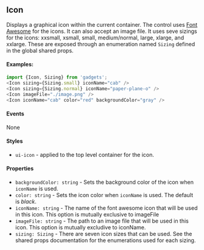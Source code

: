 <a name="module_Icon"></a>

## Icon
Displays a graphical icon within the current container.  The control
uses [Font Awesome](http://fontawesome.io/) for the icons.  It can
also accept an image file.  It uses seve sizings for the icons: xxsmall,
xsmall, small, medium/normal, large, xlarge, and xxlarge.  These are
exposed through an enumeration named `Sizing` defined in the global
shared props.

#### Examples:

```javascript
import {Icon, Sizing} from 'gadgets';
<Icon sizing={Sizing.small} iconName="cab" />
<Icon sizing={Sizing.normal} iconName="paper-plane-o" />
<Icon imageFile="./image.png" />
<Icon iconName="cab" color="red" backgroundColor="gray" />
```

#### Events
None

#### Styles
- `ui-icon` - applied to the top level container for the icon.

#### Properties
- `backgroundColor: string` - Sets the background color of the icon when
`iconName` is used.
- `color: string` - Sets the icon color when `iconName` is used.  The
default is *black*.
- `iconName: string` - The name of the font awesome icon that will be
used in this icon.  This option is mutually exclusive to imageFile
- `imageFile: string` - The path to an image file that will be used in
this icon.  This option is mutually excludive to iconName.
- `sizing: Sizing` - There are seven icon sizes that can be used.  See the
shared props documentation for the enumerations used for each sizing.

